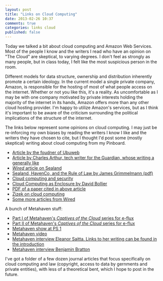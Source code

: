 ```yaml
---
layout: post
title: "Links on Cloud Computing"
date: 2013-02-26 10:37
comments: true
categories: links cloud
published: false
---
```

Today we talked a bit about cloud computing and Amazon Web Services. Most of the people I know and the writers I read who have an opinion on "The Cloud" are skeptical, to varying degrees. I don't feel as strongly as many people, but in class today, I felt like the most suspicious person in the room.

Different models for data structure, ownership and distribution inherently promote a certain ideology. In the current model a single private company, Amazon, is responsible for the hosting of most of what people access on the internet. Whether or not you like this, it's a reality. As uncomfortable as I may be with one company motivated by private interests holding the majority of the internet in its hands, Amazon offers more than any other cloud hosting provider. I'm happy to utilize Amazon's services, but as I think it's important to be aware of the criticism surrounding the political implications of the structure of the internet.

The links below represent some opinions on cloud computing. I may just be re-inforcing my own biases by reading the writers I know I like and the writers they have chosen to cite, but I thought I'd post some (mostly skeptical) writing about cloud computing from my Pinboard.

+ [Article by the foudner of Ubuweb](http://www.poetryfoundation.org/harriet/2012/04/why-i-dont-trust-the-cloud/)
+ [Article by Charles Arthur, tech writer for the Guardian, whose writing a generally like](http://www.guardian.co.uk/media-network/2012/jun/11/clear-thinking-cloud)
+ [<i>Wired</i> article on Sealand](http://www.wired.com/wired/archive/8.07/haven.html)
+ [Sealand, HavenCo, and the Rule of Law by James Grimmelmann (pdf)](http://papers.ssrn.com/sol3/papers.cfm?abstract_id=1760151)
+ [Cloud computing and security](http://www.nextgov.com/cloud-computing/2012/10/op-ed-encryption-not-restriction-key-safe-cloud-computing/58608/)
+ [Cloud Computing as Enclosure by David Bollier](http://bollier.org/blog/cloud-computing-enclosure)
+ [PDF of a paper cited in above article](http://brie.berkeley.edu/publications/WP_197%20update%206.13.11.pdf)
+ [Zizek on cloud computing](http://www.insidehighered.com/views/2011/05/02/slavoj_zizek_essay_on_cloud_computing_and_privacy)
+ [Some more articles from Wired](http://www.wired.com/wiredenterprise/category/secret-servers-2/)

A bunch of Metahaven stuff:

+ [Part I of Metahaven's <i>Captives of the Cloud</i> series for e-flux](http://www.e-flux.com/journal/captives-of-the-cloud-part-i/)
+ [Part II of Metahaven's <i>Captives of the Cloud</i> series for e-flux](http://www.e-flux.com/journal/captives-of-the-cloud-part-ii/)
+ [Metahaven show at PS 1](http://www.momaps1.org/exhibitions/view/368)
+ [Metahaven video](http://nulpunt.nu/)
+ [Metahaven interview Eleanor Saitta. Links to her writing can be found in the introduction](http://mthvn.tumblr.com/post/38457685064/decentralizationdesignandthecloud)
+ [Metahaven interview Benjamin Bratton](http://mthvn.tumblr.com/post/38098461078/thecloudthestateandthestack)

I've got a folder of a few dozen journal articles that focus specifically on cloud computing and law (copyright, access to data by gernments and private entities), with less of a theoretical bent, which I hope to post in the future.

